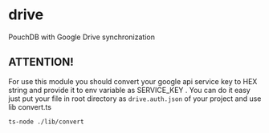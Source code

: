 # drive
PouchDB with Google Drive synchronization

## ATTENTION!
For use this module you should convert your google api service key
to HEX string and provide it to env variable as SERVICE_KEY .
You can do it easy just put your file in root directory as ```drive.auth.json``` of your project and use lib convert.ts

`ts-node ./lib/convert`

